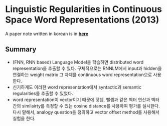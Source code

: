 # Linguistic Regularities in Continuous Space Word Representations (2013)

A paper note written in korean is in [**here**](https://1drv.ms/p/s!AllPqyV9kKUrhBg0yG4S2XFXNNxz)

## Summary
* (FNN, RNN based) Language Model을 학습하면 distributed word representation을 추출할 수 있다. 구체적으로는 RNNLM에서 input과 hidden을 연결하는 weight matrix 그 자체를 continuous word representation으로 사용한다.
* 신기하게도 이러한 word representation에서 syntactic과 semantic regularities를 추출할 수 있었다.
* word representation이 vector이기 때문에 덧셈, 뺄셈과 같은 벡터 연산과 벡터간의 similairty를 측정할 수 있는 cosine distance를 사용하여 평가를 실시한다. 다시 말해서, analogy question을 정의하고 vector offset method를 사용해서 실험을 한다. 
 
